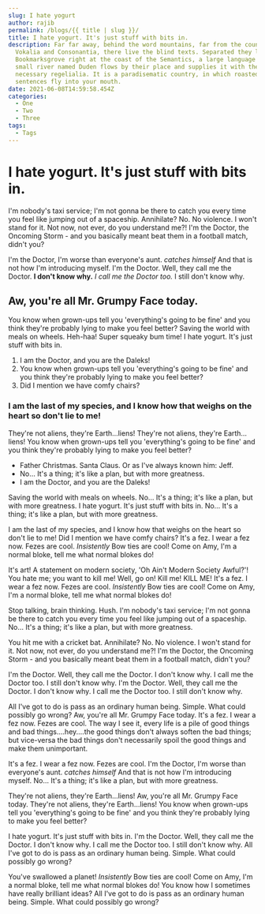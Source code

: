 ```yaml
---
slug: I hate yogurt
author: rajib
permalink: /blogs/{{ title | slug }}/
title: I hate yogurt. It's just stuff with bits in.
description: Far far away, behind the word mountains, far from the countries
  Vokalia and Consonantia, there live the blind texts. Separated they live in
  Bookmarksgrove right at the coast of the Semantics, a large language ocean. A
  small river named Duden flows by their place and supplies it with the
  necessary regelialia. It is a paradisematic country, in which roasted parts of
  sentences fly into your mouth.
date: 2021-06-08T14:59:58.454Z
categories:
  - One
  - Two
  - Three
tags:
  - Tags
---
```

# I hate yogurt. It's just stuff with bits in.

I'm nobody's taxi service; I'm not gonna be there to catch you every time you feel like jumping out of a spaceship. Annihilate? No. No violence. I won't stand for it. Not now, not ever, do you understand me?! I'm the Doctor, the Oncoming Storm - and you basically meant beat them in a football match, didn't you?

I'm the Doctor, I'm worse than everyone's aunt. *catches himself* And that is not how I'm introducing myself. I'm the Doctor. Well, they call me the Doctor. __I don't know why.__ *I call me the Doctor too.* I still don't know why.

## Aw, you're all Mr. Grumpy Face today.

You know when grown-ups tell you 'everything's going to be fine' and you think they're probably lying to make you feel better? Saving the world with meals on wheels. Heh-haa! Super squeaky bum time! I hate yogurt. It's just stuff with bits in.

1. I am the Doctor, and you are the Daleks!
2. You know when grown-ups tell you 'everything's going to be fine' and you think they're probably lying to make you feel better?
3. Did I mention we have comfy chairs?

### I am the last of my species, and I know how that weighs on the heart so don't lie to me!

They're not aliens, they're Earth…liens! They're not aliens, they're Earth…liens! You know when grown-ups tell you 'everything's going to be fine' and you think they're probably lying to make you feel better?

* Father Christmas. Santa Claus. Or as I've always known him: Jeff.
* No… It's a thing; it's like a plan, but with more greatness.
* I am the Doctor, and you are the Daleks!

Saving the world with meals on wheels. No… It's a thing; it's like a plan, but with more greatness. I hate yogurt. It's just stuff with bits in. No… It's a thing; it's like a plan, but with more greatness.

I am the last of my species, and I know how that weighs on the heart so don't lie to me! Did I mention we have comfy chairs? It's a fez. I wear a fez now. Fezes are cool. *Insistently* Bow ties are cool! Come on Amy, I'm a normal bloke, tell me what normal blokes do!

It's art! A statement on modern society, 'Oh Ain't Modern Society Awful?'! You hate me; you want to kill me! Well, go on! Kill me! KILL ME! It's a fez. I wear a fez now. Fezes are cool. *Insistently* Bow ties are cool! Come on Amy, I'm a normal bloke, tell me what normal blokes do!

Stop talking, brain thinking. Hush. I'm nobody's taxi service; I'm not gonna be there to catch you every time you feel like jumping out of a spaceship. No… It's a thing; it's like a plan, but with more greatness.

You hit me with a cricket bat. Annihilate? No. No violence. I won't stand for it. Not now, not ever, do you understand me?! I'm the Doctor, the Oncoming Storm - and you basically meant beat them in a football match, didn't you?

I'm the Doctor. Well, they call me the Doctor. I don't know why. I call me the Doctor too. I still don't know why. I'm the Doctor. Well, they call me the Doctor. I don't know why. I call me the Doctor too. I still don't know why.

All I've got to do is pass as an ordinary human being. Simple. What could possibly go wrong? Aw, you're all Mr. Grumpy Face today. It's a fez. I wear a fez now. Fezes are cool. The way I see it, every life is a pile of good things and bad things.…hey.…the good things don't always soften the bad things; but vice-versa the bad things don't necessarily spoil the good things and make them unimportant.

It's a fez. I wear a fez now. Fezes are cool. I'm the Doctor, I'm worse than everyone's aunt. *catches himself* And that is not how I'm introducing myself. No… It's a thing; it's like a plan, but with more greatness.

They're not aliens, they're Earth…liens! Aw, you're all Mr. Grumpy Face today. They're not aliens, they're Earth…liens! You know when grown-ups tell you 'everything's going to be fine' and you think they're probably lying to make you feel better?

I hate yogurt. It's just stuff with bits in. I'm the Doctor. Well, they call me the Doctor. I don't know why. I call me the Doctor too. I still don't know why. All I've got to do is pass as an ordinary human being. Simple. What could possibly go wrong?

You've swallowed a planet! *Insistently* Bow ties are cool! Come on Amy, I'm a normal bloke, tell me what normal blokes do! You know how I sometimes have really brilliant ideas? All I've got to do is pass as an ordinary human being. Simple. What could possibly go wrong?
